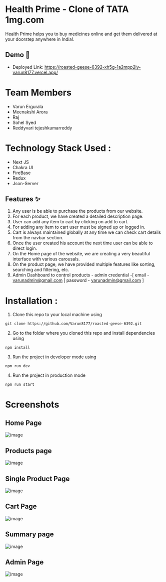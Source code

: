 # Health Prime - Clone of TATA 1mg.com
Health Prime helps you to buy medicines online and get them delivered at your doorstep anywhere in India!.

## Demo :movie_camera:
- Deployed Link: https://roasted-geese-6392-xh5g-1a2mpp2iy-varun8177.vercel.app/

# Team Members
- Varun Ergurala
- Meenakshi Arora
- Raj 
- Sohel Syed 
- Reddyvari tejeshkumarreddy

# Technology Stack Used :
- Next JS
- Chakra UI
- FireBase
- Redux 
- Json-Server

## Features :sparkles:
1. Any user is be able to purchase the products from our website.
2. For each product, we have created a detailed description page.
3. User can add any item to cart by clicking on add to cart.
4. For adding any Item to cart user must be signed up or logged in.
5. Cart is always maintained globally at any time we can check cart details from the navbar section.
6. Once the user created his account the next time user can be able to direct login.
7. On the Home page of the website, we are creating a very beautiful interface with various carousals.
8. On the product page, we have provided multiple features like sorting, searching and filtering, etc.
9. Admin Dashboard to control products - admin credential -[ email - varunadmin@gmail.com | password - varunadmin@gmail.com ]

# Installation :
1. Clone this repo to your local machine using 
```
git clone https://github.com/Varun8177/roasted-geese-6392.git
```
2. Go to the folder where you cloned this repo and install dependencies using 
```
npm install
```

3. Run the project in developer mode using 
```
npm run dev
```
4. Run the project in production mode
```
npm run start
```

# Screenshots
## Home Page 
![image](https://user-images.githubusercontent.com/112754116/222733399-cc8c0c6d-aae6-4e9f-ad45-e4f42ddd1ef5.png)

## Products page
![image](https://user-images.githubusercontent.com/112754116/222733825-c2555d5d-5111-41f3-92f7-e129a880a735.png)

## Single Product Page
![image](https://user-images.githubusercontent.com/112754116/222734144-e48a08e1-28d9-4c24-a34a-390b6f85ac3b.png)

## Cart Page
![image](https://user-images.githubusercontent.com/112754116/222734444-c1e38ca9-30fc-44fe-a662-812da92fd035.png)

## Summary page
![image](https://user-images.githubusercontent.com/112754116/222734636-acd399e7-0e43-4bd3-b147-91ca2b1b6289.png)

## Admin Page
![image](https://user-images.githubusercontent.com/112754116/222734992-51a7ef5d-3707-4b71-bcfc-225843e68720.png)





